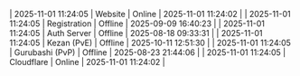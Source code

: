 | 2025-11-01 11:24:05 | Website | Online | 2025-11-01 11:24:02 |
| 2025-11-01 11:24:05 | Registration | Offline | 2025-09-09 16:40:23 |
| 2025-11-01 11:24:05 | Auth Server | Offline | 2025-08-18 09:33:31 |
| 2025-11-01 11:24:05 | Kezan (PvE) | Offline | 2025-10-11 12:51:30 |
| 2025-11-01 11:24:05 | Gurubashi (PvP) | Offline | 2025-08-23 21:44:06 |
| 2025-11-01 11:24:05 | Cloudflare | Online | 2025-11-01 11:24:02 |
